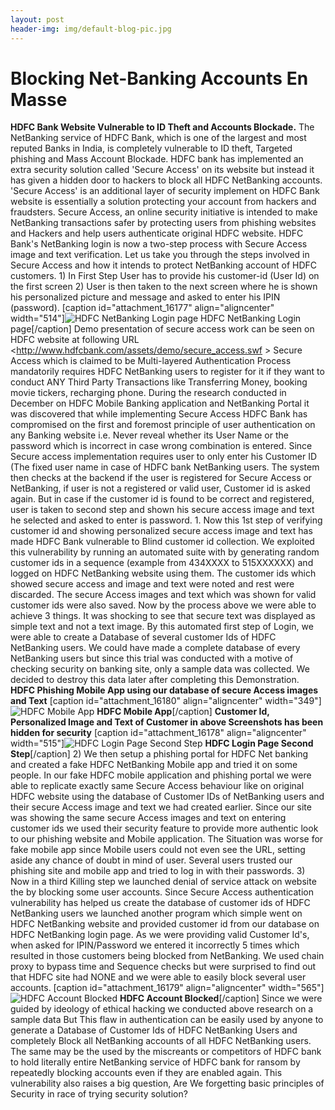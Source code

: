```yaml
---
layout: post
header-img: img/default-blog-pic.jpg
---
```


# Blocking Net-Banking Accounts En Masse

**HDFC Bank Website Vulnerable to ID Theft and Accounts Blockade.** The NetBanking service of HDFC Bank, which is one of the largest and most reputed Banks in India, is completely vulnerable to ID theft, Targeted phishing and Mass Account Blockade. HDFC bank has implemented an extra security solution called 'Secure Access' on its website but instead it has given a hidden door to hackers to block all HDFC NetBanking accounts. 'Secure Access' is an additional layer of security implement on HDFC Bank website is essentially a solution protecting your account from hackers and fraudsters. Secure Access, an online security initiative is intended to make NetBanking transactions safer by protecting users from phishing websites and Hackers and help users authenticate original HDFC website. HDFC Bank's NetBanking login is now a two-step process with Secure Access image and text verification. Let us take you through the steps involved in Secure Access and how it intends to protect NetBanking account of HDFC customers. 1) In First Step User has to provide his customer-id (User Id) on the first screen 2) User is then taken to the next screen where he is shown his personalized picture and message and asked to enter his IPIN (password). [caption id="attachment_16177" align="aligncenter" width="514"]![HDFC NetBanking Login page](/wp-content/uploads/2013/03/hdfc-1.png) HDFC NetBanking Login page[/caption] Demo presentation of secure access work can be seen on HDFC website at following URL <http://www.hdfcbank.com/assets/demo/secure_access.swf > Secure Access which is claimed to be Multi-layered Authentication Process mandatorily requires HDFC NetBanking users to register for it if they want to conduct ANY Third Party Transactions like Transferring Money, booking movie tickers, recharging phone. During the research conducted in December on HDFC Mobile Banking application and NetBanking Portal it was discovered that while implementing Secure Access HDFC Bank has compromised on the first and foremost principle of user authentication on any Banking website i.e. Never reveal whether its User Name or the password which is incorrect in case wrong combination is entered. Since Secure access implementation requires user to only enter his Customer ID (The fixed user name in case of HDFC bank NetBanking users. The system then checks at the backend if the user is registered for Secure Access or NetBanking, if user is not a registered or valid user, Customer id is asked again. But in case if the customer id is found to be correct and registered, user is taken to second step and shown his secure access image and text he selected and asked to enter is password. 1\. Now this 1st step of verifying customer id and showing personalized secure access image and text has made HDFC Bank vulnerable to Blind customer id collection. We exploited this vulnerability by running an automated suite with by generating random customer ids in a sequence (example from 434XXXX to 515XXXXXX) and logged on HDFC NetBanking website using them. The customer ids which showed secure access and image and text were noted and rest were discarded. The secure Access images and text which was shown for valid customer ids were also saved. Now by the process above we were able to achieve 3 things. It was shocking to see that secure text was displayed as simple text and not a text image. By this automated first step of Login, we were able to create a Database of several customer Ids of HDFC NetBanking users. We could have made a complete database of every NetBanking users but since this trial was conducted with a motive of checking security on banking site, only a sample data was collected. We decided to destroy this data later after completing this Demonstration. **HDFC Phishing Mobile App using our database of secure Access images and Text** [caption id="attachment_16180" align="aligncenter" width="349"]![HDFC Mobile App](http://xebee.xebia.in/wp-content/uploads/2013/03/hdfc.png) **HDFC Mobile App**[/caption] **Customer Id, Personalized Image and Text of Customer in above Screenshots has been hidden for security** [caption id="attachment_16178" align="aligncenter" width="515"]![HDFC Login Page Second Step](http://xebee.xebia.in/wp-content/uploads/2013/03/hdfc.jpg) **HDFC Login Page Second Step**[/caption] 2) We then setup a phishing portal for HDFC Net banking and created a fake HDFC NetBanking Mobile app and tried it on some people. In our fake HDFC mobile application and phishing portal we were able to replicate exactly same Secure Access behaviour like on original HDFC website using the database of Customer IDs of NetBanking users and their secure Access image and text we had created earlier. Since our site was showing the same secure Access images and text on entering customer ids we used their security feature to provide more authentic look to our phishing website and Mobile application. The Situation was worse for fake mobile app since Mobile users could not even see the URL, setting aside any chance of doubt in mind of user. Several users trusted our phishing site and mobile app and tried to log in with their passwords. 3) Now in a third Killing step we launched denial of service attack on website the by blocking some user accounts. Since Secure Access authentication vulnerability has helped us create the database of customer ids of HDFC NetBanking users we launched another program which simple went on HDFC NetBanking website and provided customer id from our database on HDFC NetBanking login page. As we were providing valid Customer Id's, when asked for IPIN/Password we entered it incorrectly 5 times which resulted in those customers being blocked from NetBanking. We used chain proxy to bypass time and Sequence checks but were surprised to find out that HDFC site had NONE and we were able to easily block several user accounts. [caption id="attachment_16179" align="aligncenter" width="565"]![HDFC Account Blocked](http://xebee.xebia.in/wp-content/uploads/2013/03/HDFC2.jpg) **HDFC Account Blocked**[/caption] Since we were guided by ideology of ethical hacking we conducted above research on a sample data But This flaw in authentication can be easily used by anyone to generate a Database of Customer Ids of HDFC NetBanking Users and completely Block all NetBanking accounts of all HDFC NetBanking users. The same may be the used by the miscreants or competitors of HDFC bank to hold literally entire NetBanking service of HDFC bank for ransom by repeatedly blocking accounts even if they are enabled again. This vulnerability also raises a big question, Are We forgetting basic principles of Security in race of trying security solution?